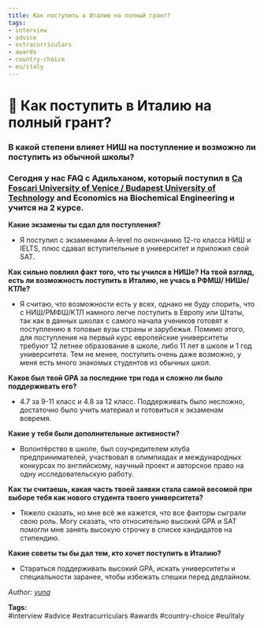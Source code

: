 ```yaml
---
title: Как поступить в Италию на полный грант?
tags:
- interview
- advice
- extracurriculars
- awards
- country-choice
- eu/italy
---
```

# 🎯 **Как поступить в Италию на полный грант?**

### В какой степени влияет НИШ на поступление и возможно ли поступить из обычной школы? 

### Сегодня у нас FAQ с Адильханом, который поступил в <u>Ca Foscari University of Venice / Budapest University of Technology</u> and Economics на Biochemical Engineering и учится на 2 курсе.

**Какие экзамены ты сдал для поступления?**  
- Я поступил с экзаменами A-level по окончанию 12-го класса НИШ и IELTS, плюс сдавал вступительные в университет и приложил свой SAT.

**Как сильно повлиял факт того, что ты учился в НИШе? На твой взгляд, есть ли возможность поступить в Италию, не учась в РФМШ/ НИШе/ КТЛе?**  
- Я считаю, что возможности есть у всех, однако не буду спорить, что с НИШ/РМФШ/КТЛ намного легче поступить в Европу или Штаты, так как в данных школах с самого начала учеников готовят к поступлению в топовые вузы страны и зарубежья. Помимо этого, для поступления на первый курс европейские университеты требуют 12 летнее образование в школе, либо 11 лет в школе и 1 год университета. Тем не менее, поступить очень даже возможно, у меня есть много знакомых студентов из обычных школ.

**Каков был твой GPA за последние три года и сложно ли было поддерживать его?**  
- 4.7 за 9-11 класс и 4.8 за 12 класс. Поддерживать было несложно, достаточно было учить материал и готовиться к экзаменам вовремя.

**Какие у тебя были дополнительные активности?**  
- Волонтёрство в школе, был соучредителем клуба предпринимателей, участвовал в олимпиадах и международных конкурсах по английскому, научный проект и авторское право на одну исследовательскую работу.

**Как ты считаешь, какая часть твоей заявки стала самой весомой при выборе тебя как нового студента твоего университета?**  
- Тяжело сказать, но мне всё же кажется, что все факторы сыграли свою роль. Могу сказать, что относительно высокий GPA и SAT помогли мне занять высокую строчку в списке кандидатов на стипендию.

**Какие советы ты бы дал тем, кто хочет поступить в Италию?**  
- Стараться поддерживать высокий GPA, искать университеты и специальности заранее, чтобы избежать спешки перед дедлайном.

*Author: [yuna](https://t.me/auilt)*  

**Tags:**  
#interview 
#advice
#extracurriculars
#awards
#country-choice
#eu/italy
